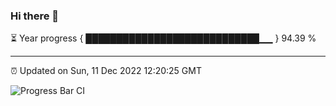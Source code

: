 ### Hi there 👋

⏳ Year progress { ████████████████████████████▁▁ } 94.39 %

---

⏰ Updated on Sun, 11 Dec 2022 12:20:25 GMT

![Progress Bar CI](https://github.com/liununu/liununu/workflows/Progress%20Bar%20CI/badge.svg)
